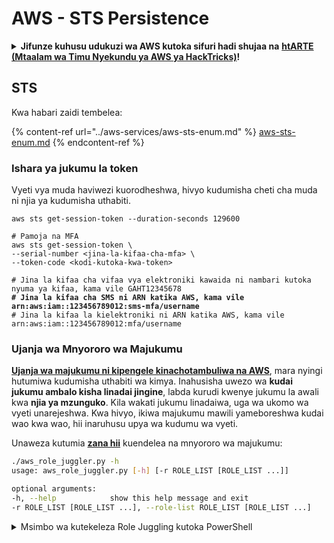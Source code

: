 # AWS - STS Persistence

<details>

<summary><strong>Jifunze kuhusu udukuzi wa AWS kutoka sifuri hadi shujaa na</strong> <a href="https://training.hacktricks.xyz/courses/arte"><strong>htARTE (Mtaalam wa Timu Nyekundu ya AWS ya HackTricks)</strong></a><strong>!</strong></summary>

Njia nyingine za kusaidia HackTricks:

* Ikiwa unataka kuona **kampuni yako ikitangazwa kwenye HackTricks** au **kupakua HackTricks kwa PDF** Angalia [**MIPANGO YA KUJIUNGA**](https://github.com/sponsors/carlospolop)!
* Pata [**bidhaa rasmi za PEASS & HackTricks**](https://peass.creator-spring.com)
* Gundua [**Familia ya PEASS**](https://opensea.io/collection/the-peass-family), mkusanyiko wetu wa [**NFTs**](https://opensea.io/collection/the-peass-family) ya kipekee
* **Jiunge na** 💬 [**Kikundi cha Discord**](https://discord.gg/hRep4RUj7f) au [**kikundi cha telegram**](https://t.me/peass) au **tufuate** kwenye **Twitter** 🐦 [**@hacktricks\_live**](https://twitter.com/hacktricks\_live)**.**
* **Shiriki mbinu zako za udukuzi kwa kuwasilisha PRs kwa** [**HackTricks**](https://github.com/carlospolop/hacktricks) na [**HackTricks Cloud**](https://github.com/carlospolop/hacktricks-cloud) repos za github.

</details>

## STS

Kwa habari zaidi tembelea:

{% content-ref url="../aws-services/aws-sts-enum.md" %}
[aws-sts-enum.md](../aws-services/aws-sts-enum.md)
{% endcontent-ref %}

### Ishara ya jukumu la token

Vyeti vya muda haviwezi kuorodheshwa, hivyo kudumisha cheti cha muda ni njia ya kudumisha uthabiti.

<pre class="language-bash"><code class="lang-bash">aws sts get-session-token --duration-seconds 129600

# Pamoja na MFA
aws sts get-session-token \
--serial-number &#x3C;jina-la-kifaa-cha-mfa> \
--token-code &#x3C;kodi-kutoka-kwa-token>

# Jina la kifaa cha vifaa vya elektroniki kawaida ni nambari kutoka nyuma ya kifaa, kama vile GAHT12345678
<strong># Jina la kifaa cha SMS ni ARN katika AWS, kama vile arn:aws:iam::123456789012:sms-mfa/username
</strong># Jina la kifaa la kielektroniki ni ARN katika AWS, kama vile arn:aws:iam::123456789012:mfa/username
</code></pre>

### Ujanja wa Mnyororo wa Majukumu

[**Ujanja wa majukumu ni kipengele kinachotambuliwa na AWS**](https://docs.aws.amazon.com/IAM/latest/UserGuide/id\_roles\_terms-and-concepts.html#Role%20chaining), mara nyingi hutumiwa kudumisha uthabiti wa kimya. Inahusisha uwezo wa **kudai jukumu ambalo kisha linadai jingine**, labda kurudi kwenye jukumu la awali kwa **njia ya mzunguko**. Kila wakati jukumu linadaiwa, uga wa ukomo wa vyeti unarejeshwa. Kwa hivyo, ikiwa majukumu mawili yameboreshwa kudai wao kwa wao, hii inaruhusu upya wa kudumu wa vyeti.

Unaweza kutumia [**zana hii**](https://github.com/hotnops/AWSRoleJuggler/) kuendelea na mnyororo wa majukumu:

```bash
./aws_role_juggler.py -h
usage: aws_role_juggler.py [-h] [-r ROLE_LIST [ROLE_LIST ...]]

optional arguments:
-h, --help            show this help message and exit
-r ROLE_LIST [ROLE_LIST ...], --role-list ROLE_LIST [ROLE_LIST ...]
```

<details>

<summary>Msimbo wa kutekeleza Role Juggling kutoka PowerShell</summary>

\`\`\`powershell # PowerShell script to check for role juggling possibilities using AWS CLI

## Check for AWS CLI installation

if (-not (Get-Command "aws" -ErrorAction SilentlyContinue)) { Write-Error "AWS CLI is not installed. Please install it and configure it with 'aws configure'." exit }

## Function to list IAM roles

function List-IAMRoles { aws iam list-roles --query "Roles\[\*].{RoleName:RoleName, Arn:Arn}" --output json }

## Initialize error count

$errorCount = 0

## List all roles

$roles = List-IAMRoles | ConvertFrom-Json

## Attempt to assume each role

foreach ($role in $roles) { $sessionName = "RoleJugglingTest-" + (Get-Date -Format FileDateTime) try { $credentials = aws sts assume-role --role-arn $role.Arn --role-session-name $sessionName --query "Credentials" --output json 2>$null | ConvertFrom-Json if ($credentials) { Write-Host "Successfully assumed role: $($role.RoleName)" Write-Host "Access Key: $($credentials.AccessKeyId)" Write-Host "Secret Access Key: $($credentials.SecretAccessKey)" Write-Host "Session Token: $($credentials.SessionToken)" Write-Host "Expiration: $($credentials.Expiration)"

## Set temporary credentials to assume the next role

$env:AWS\_ACCESS\_KEY\_ID = $credentials.AccessKeyId $env:AWS\_SECRET\_ACCESS\_KEY = $credentials.SecretAccessKey $env:AWS\_SESSION\_TOKEN = $credentials.SessionToken

## Try to assume another role using the temporary credentials

foreach ($nextRole in $roles) { if ($nextRole.Arn -ne $role.Arn) { $nextSessionName = "RoleJugglingTest-" + (Get-Date -Format FileDateTime) try { $nextCredentials = aws sts assume-role --role-arn $nextRole.Arn --role-session-name $nextSessionName --query "Credentials" --output json 2>$null | ConvertFrom-Json if ($nextCredentials) { Write-Host "Also successfully assumed role: $($nextRole.RoleName) from $($role.RoleName)" Write-Host "Access Key: $($nextCredentials.AccessKeyId)" Write-Host "Secret Access Key: $($nextCredentials.SecretAccessKey)" Write-Host "Session Token: $($nextCredentials.SessionToken)" Write-Host "Expiration: $($nextCredentials.Expiration)" } } catch { $errorCount++ } } }

## Reset environment variables

Remove-Item Env:\AWS\_ACCESS\_KEY\_ID Remove-Item Env:\AWS\_SECRET\_ACCESS\_KEY Remove-Item Env:\AWS\_SESSION\_TOKEN } else { $errorCount++ } } catch { $errorCount++ } }

## Output the number of errors if any

if ($errorCount -gt 0) { Write-Host "$errorCount error(s) occurred during role assumption attempts." } else { Write-Host "No errors occurred. All roles checked successfully." }

Write-Host "Role juggling check complete."

```
</details>

<details>

<summary><strong>Jifunze kuhusu udukuzi wa AWS kutoka sifuri hadi shujaa na</strong> <a href="https://training.hacktricks.xyz/courses/arte"><strong>htARTE (Mtaalam wa Timu Nyekundu ya AWS ya HackTricks)</strong></a><strong>!</strong></summary>

Njia nyingine za kusaidia HackTricks:

* Ikiwa unataka kuona **kampuni yako ikitangazwa kwenye HackTricks** au **kupakua HackTricks kwa PDF** Angalia [**MIPANGO YA KUJIUNGA**](https://github.com/sponsors/carlospolop)!
* Pata [**bidhaa rasmi za PEASS & HackTricks**](https://peass.creator-spring.com)
* Gundua [**Familia ya PEASS**](https://opensea.io/collection/the-peass-family), mkusanyiko wetu wa [**NFTs**](https://opensea.io/collection/the-peass-family) ya kipekee
* **Jiunge na** 💬 [**Kikundi cha Discord**](https://discord.gg/hRep4RUj7f) au kikundi cha [**telegram**](https://t.me/peass) au **tufuate** kwenye **Twitter** 🐦 [**@hacktricks\_live**](https://twitter.com/hacktricks\_live)**.**
* **Shiriki mbinu zako za udukuzi kwa kuwasilisha PRs kwa** [**HackTricks**](https://github.com/carlospolop/hacktricks) na [**HackTricks Cloud**](https://github.com/carlospolop/hacktricks-cloud) repos za github.

</details>
```

</details>
